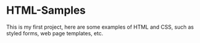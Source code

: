 # HTML-Samples
This is my first project, here are some examples of HTML and CSS, such as styled forms, web page templates, etc.
